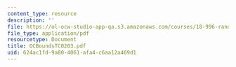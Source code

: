 ```yaml
---
content_type: resource
description: ''
file: https://ol-ocw-studio-app-qa.s3.amazonaws.com/courses/18-996-random-matrix-theory-and-its-applications-spring-2004/624ac1fd9a804061afa4c6aa12a469d1_OCBoundsTC0203.pdf
file_type: application/pdf
resourcetype: Document
title: OCBoundsTC0203.pdf
uid: 624ac1fd-9a80-4061-afa4-c6aa12a469d1
---
```

